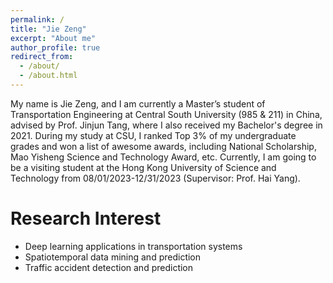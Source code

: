 ```yaml
---
permalink: /
title: "Jie Zeng"
excerpt: "About me"
author_profile: true
redirect_from: 
  - /about/
  - /about.html
---
```


My name is Jie Zeng, and I am currently a Master’s student of Transportation Engineering at Central South University (985 & 211) in China, advised by Prof. Jinjun Tang, where I also received my Bachelor's degree in 2021. During my study at CSU, I ranked Top 3% of my undergraduate grades and won a list of awesome awards, including National Scholarship, Mao Yisheng Science and Technology Award, etc. Currently, I am going to be a visiting student at the Hong Kong University of Science and Technology from 08/01/2023-12/31/2023 (Supervisor: Prof. Hai Yang). 

# Research Interest
* Deep learning applications in transportation systems
* Spatiotemporal data mining and prediction
* Traffic accident detection and prediction
